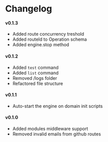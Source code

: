 
Changelog
==============

#### v0.1.3

- Added route concurrency treshold
- Added routeId to Operation schema
- Added engine.stop method

#### v0.1.2

- Added `test` command
- Added `list` command
- Removed /logs folder
- Refactored file structure

#### v0.1.1

- Auto-start the engine on domain init scripts


#### v0.1.0

- Added modules middleware support
- Removed invalid emails from github routes
